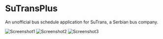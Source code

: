 SuTransPlus
===========

An unofficial bus schedule application for SuTrans, a Serbian bus company.

![Screenshot1](http://i.imgur.com/Xvbxbd4l.png)
![Screenshot2](http://i.imgur.com/b6OJdGnl.png)
![Screenshot3](http://i.imgur.com/QEp7WvJl.png)
